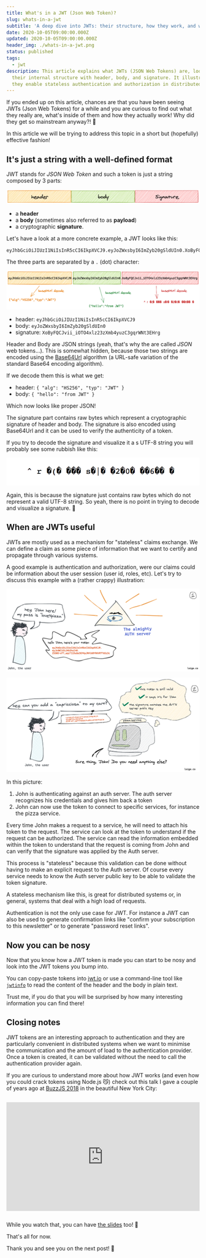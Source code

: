 ```yaml
---
title: What's in a JWT (Json Web Token)?
slug: whats-in-a-jwt
subtitle: 'A deep dive into JWTs: their structure, how they work, and when to use them'
date: 2020-10-05T09:00:00.000Z
updated: 2020-10-05T09:00:00.000Z
header_img: ./whats-in-a-jwt.png
status: published
tags:
  - jwt
description: This article explains what JWTs (JSON Web Tokens) are, looking at
  their internal structure with header, body, and signature. It illustrates how
  they enable stateless authentication and authorization in distributed systems.
---
```


If you ended up on this article, chances are that you have been seeing JWTs (Json Web Tokens) for a while and you are curious to find out what they really are, what's inside of them and how they actually work! Why did they get so mainstream anyway?! 🤔

In this article we will be trying to address this topic in a short but (hopefully) effective fashion!

## It's just a string with a well-defined format

JWT stands for _JSON Web Token_ and such a token is just a string composed by 3 parts:

![The three parts of a JSON Web Token](./jwt-parts.png)

- a **header**
- a **body** (sometimes also referred to as **payload**)
- a cryptographic **signature**.

Let's have a look at a more concrete example, a JWT looks like this:

```plaintext
eyJhbGciOiJIUzI1NiIsInR5cCI6IkpXVCJ9.eyJoZWxsbyI6ImZyb20gSldUIn0.XoByFQCJvii_iOTO4xlz23zXmb4yuzC3gqrWNt3EHrg
```

The three parts are separated by a `.` (dot) character:

![The three parts of a sample JSON Web Token](./jwt-parts-example.png)

- header: `eyJhbGciOiJIUzI1NiIsInR5cCI6IkpXVCJ9`
- body: `eyJoZWxsbyI6ImZyb20gSldUIn0`
- signature: `XoByFQCJvii_iOTO4xlz23zXmb4yuzC3gqrWNt3EHrg`

Header and Body are JSON strings (yeah, that's why the are called _JSON_ web tokens...). This is somewhat hidden, because those two strings are encoded using the [Base64Url](https://tools.ietf.org/html/rfc4648#section-5) algorithm (a URL-safe variation of the standard Base64 encoding algorithm).

If we decode them this is what we get:

- header: `{ "alg": "HS256", "typ": "JWT" }`
- body: `{ "hello": "from JWT" }`

Which now looks like proper JSON!

The signature part contains raw bytes which represent a cryptographic signature of header and body. The signature is also encoded using Base64Url and it can be used to verify the authenticity of a token.

If you try to decode the signature and visualize it a s UTF-8 string you will probably see some rubbish like this:

![An attempt to try to decode a JWT signature to a UTF-8 string](./jwt-signature-decoded-to-string.png)

Again, this is because the signature just contains raw bytes which do not represent a valid UTF-8 string. So yeah, there is no point in trying to decode and visualize a signature. 🤗

## When are JWTs useful

JWTs are mostly used as a mechanism for "stateless" claims exchange. We can define a claim as some piece of information that we want to certify and propagate through various systems.

A good example is authentication and authorization, were our claims could be information about the user session (user id, roles, etc). Let's try to discuss this example with a (rather crappy) illustration:

![John authenticating against an Auth server and getting back a JWT](./jwt-auth-part-1-loige.png)

![John using his JWT to communicate with the pizza service](./jwt-auth-part-2-loige.png)

In this picture:

1. John is authenticating against an auth server. The auth server recognizes his credentials and gives him back a token
2. John can now use the token to connect to specific services, for instance the pizza service.

Every time John makes a request to a service, he will need to attach his token to the request. The service can look at the token to understand if the request can be authorized. The service can read the information embedded within the token to understand that the request is coming from John and can verify that the signature was applied by the Auth server.

This process is "stateless" because this validation can be done without having to make an explicit request to the Auth server. Of course every service needs to know the Auth server public key to be able to validate the token signature.

A stateless mechanism like this, is great for distributed systems or, in general, systems that deal with a high load of requests.

Authentication is not the only use case for JWT. For instance a JWT can also be used to generate confirmation links like "confirm your subscription to this newsletter" or to generate "password reset links".

## Now you can be nosy

Now that you know how a JWT token is made you can start to be nosy and look into the JWT tokens you bump into.

You can copy-paste tokens into [jwt.io](https://jwt.io) or use a command-line tool like [`jwtinfo`](https://github.com/lmammino/jwtinfo) to read the content of the header and the body in plain text.

Trust me, if you do that you will be surprised by how many interesting information you can find there!

## Closing notes

JWT tokens are an interesting approach to authentication and they are particularly convenient in distributed systems when we want to minimise the communication and the amount of load to the authentication provider. Once a token is created, it can be validated without the need to call the authentication provider again.

If you are curious to understand more about how JWT works (and even how you could crack tokens using Node.js 😼) check out this talk I gave a couple of years ago at [BuzzJS 2018](https://buzzjs.com/) in the beautiful New York City:

<div style="margin-top: 2em; position: relative; padding-bottom: 56.25%; height: 0; margin-bottom: 2em;">
<iframe style="position: absolute; top:0; left: 0; width: 100%; height: 100%;" src="https://www.youtube.com/embed/uBYdxOQ57nQ" frameborder="0" allowfullscreen></iframe>
</div>

While you watch that, you can have [the slides](https://loige.link/jwt-crack-ny) too! 🤗

That's all for now.

Thank you and see you on the next post! 👋
